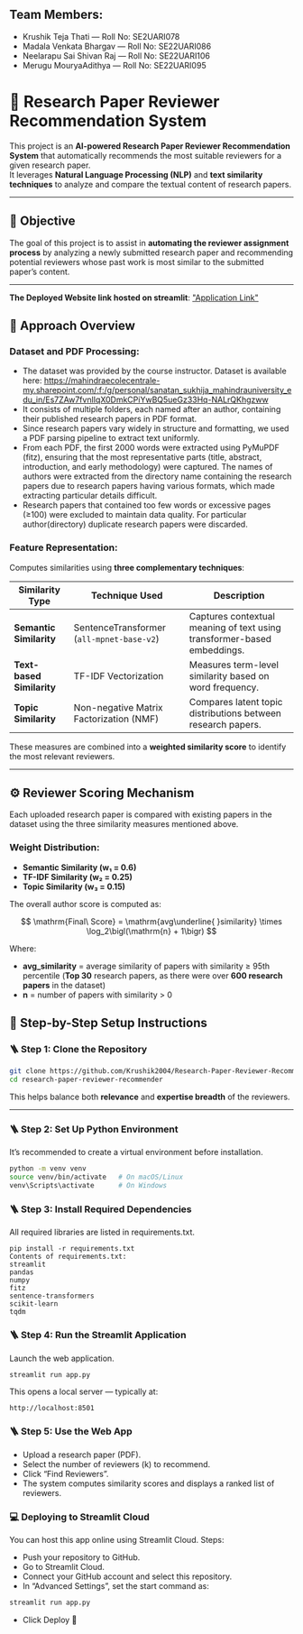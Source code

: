 ## Team Members:
- Krushik Teja Thati — Roll No: SE2UARI078
- Madala Venkata Bhargav — Roll No: SE22UARI086
- Neelarapu Sai Shivan Raj — Roll No: SE22UARI106
- Merugu MouryaAdithya — Roll No: SE22UARI095

# 📄 Research Paper Reviewer Recommendation System

This project is an **AI-powered Research Paper Reviewer Recommendation System** that automatically recommends the most suitable reviewers for a given research paper.  
It leverages **Natural Language Processing (NLP)** and **text similarity techniques** to analyze and compare the textual content of research papers.

---

## 🎯 **Objective**

The goal of this project is to assist in **automating the reviewer assignment process** by analyzing a newly submitted research paper and recommending potential reviewers whose past work is most similar to the submitted paper’s content.

---

**The Deployed Website link hosted on  streamlit**: ["Application Link"](https://research-paper-reviewer-recommendation-jqyyvdqdnqrnvgnmcn7v7y.streamlit.app)

## 🧠 **Approach Overview**
### Dataset and PDF Processing:
- The dataset was provided by the course instructor. Dataset is available here: https://mahindraecolecentrale-my.sharepoint.com/:f:/g/personal/sanatan_sukhija_mahindrauniversity_edu_in/Es7ZAw7fvnlIqX0DmkCPiYwBQ5ueGz33Hq-NALrQKhgzww
- It consists of multiple folders, each named after an author, containing their published research papers in PDF format.
- Since research papers vary widely in structure and formatting, we used a PDF parsing pipeline to extract text uniformly.
- From each PDF, the first 2000 words were extracted using PyMuPDF (fitz), ensuring that the most representative parts (title, abstract, introduction, and early methodology) were captured. The names of authors were extracted from the directory name containing the research papers due to research papers having various formats, which made extracting particular details difficult.
- Research papers that contained too few words or excessive pages (≥100) were excluded to maintain data quality. For particular author(directory) duplicate research papers were discarded.

### Feature Representation:

Computes similarities using **three complementary techniques**:

| Similarity Type | Technique Used | Description |
|-----------------|----------------|--------------|
| **Semantic Similarity** | SentenceTransformer (`all-mpnet-base-v2`) | Captures contextual meaning of text using transformer-based embeddings. |
| **Text-based Similarity** | TF-IDF Vectorization | Measures term-level similarity based on word frequency. |
| **Topic Similarity** | Non-negative Matrix Factorization (NMF) | Compares latent topic distributions between research papers. |

These measures are combined into a **weighted similarity score** to identify the most relevant reviewers.

---

## ⚙️ **Reviewer Scoring Mechanism**

Each uploaded research paper is compared with existing papers in the dataset using the three similarity measures mentioned above.

### Weight Distribution:
- **Semantic Similarity (w₁ = 0.6)**  
- **TF-IDF Similarity (w₂ = 0.25)**  
- **Topic Similarity (w₃ = 0.15)**  

The overall author score is computed as:

$$
\mathrm{Final\ Score} = \mathrm{avg\underline{ }similarity} \times \log_2\bigl(\mathrm{n} + 1\bigr)
$$

Where:
- **avg_similarity** = average similarity of papers with similarity ≥ 95th percentile (**Top 30** research papers, as there were over **600 research papers** in the dataset) 
- **n** = number of papers with similarity > 0

## 🚀 Step-by-Step Setup Instructions

### 🪜 Step 1: Clone the Repository
```bash
git clone https://github.com/Krushik2004/Research-Paper-Reviewer-Recommendation.git
cd research-paper-reviewer-recommender
```

This helps balance both **relevance** and **expertise breadth** of the reviewers.

---

### 🪜 Step 2: Set Up Python Environment
It’s recommended to create a virtual environment before installation.
```bash
python -m venv venv
source venv/bin/activate   # On macOS/Linux
venv\Scripts\activate      # On Windows
```

### 🪜 Step 3: Install Required Dependencies
All required libraries are listed in requirements.txt.
```nginx
pip install -r requirements.txt
Contents of requirements.txt:
streamlit
pandas
numpy
fitz
sentence-transformers
scikit-learn
tqdm
```

### 🪜 Step 4: Run the Streamlit Application
Launch the web application.
```python
streamlit run app.py
```
This opens a local server — typically at:
```arduino
http://localhost:8501
```

### 🪜 Step 5: Use the Web App
- Upload a research paper (PDF).
- Select the number of reviewers (k) to recommend.
- Click “Find Reviewers”.
- The system computes similarity scores and displays a ranked list of reviewers.

### 💻 Deploying to Streamlit Cloud
You can host this app online using Streamlit Cloud.
Steps:
- Push your repository to GitHub.
- Go to Streamlit Cloud.
- Connect your GitHub account and select this repository.
- In “Advanced Settings”, set the start command as:
```python
streamlit run app.py
```
- Click Deploy 🎉
